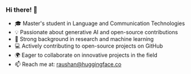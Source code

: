 ### Hi there! 👋

- 🎓 Master's student in Language and Communication Technologies
- 💡 Passionate about generative AI and open-source contributions
- 🧠 Strong background in research and machine learning
- 💻 Actively contributing to open-source projects on GitHub
- 🌍 Eager to collaborate on innovative projects in the field
- 📫 Reach me at: raushan@huggingface.co
